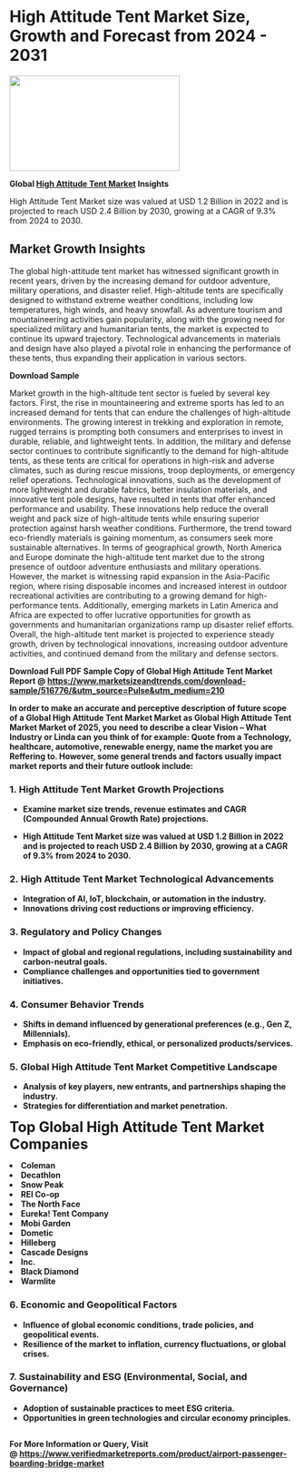 <H1>High Attitude Tent Market Size, Growth and Forecast from 2024 - 2031</H1><img class="aligncenter size-medium wp-image-584254" src="https://thirdeyenews.in/wp-content/uploads/2024/09/Global-Market-Research-300x168.jpeg" alt="" width="300" height="168" /><p><strong>Global&nbsp;<a href="https://www.marketsizeandtrends.com/download-sample/516776/&amp;utm_source=Pulse&amp;utm_medium=210">High Attitude Tent Market</a> Insights</strong></p><p>High Attitude Tent Market size was valued at USD 1.2 Billion in 2022 and is projected to reach USD 2.4 Billion by 2030, growing at a CAGR of 9.3% from 2024 to 2030.</p><p><h2>Market Growth Insights</h2> <p>The global high-attitude tent market has witnessed significant growth in recent years, driven by the increasing demand for outdoor adventure, military operations, and disaster relief. High-altitude tents are specifically designed to withstand extreme weather conditions, including low temperatures, high winds, and heavy snowfall. As adventure tourism and mountaineering activities gain popularity, along with the growing need for specialized military and humanitarian tents, the market is expected to continue its upward trajectory. Technological advancements in materials and design have also played a pivotal role in enhancing the performance of these tents, thus expanding their application in various sectors.</p> <p><strong>Download Sample</strong></p> <p>Market growth in the high-altitude tent sector is fueled by several key factors. First, the rise in mountaineering and extreme sports has led to an increased demand for tents that can endure the challenges of high-altitude environments. The growing interest in trekking and exploration in remote, rugged terrains is prompting both consumers and enterprises to invest in durable, reliable, and lightweight tents. In addition, the military and defense sector continues to contribute significantly to the demand for high-altitude tents, as these tents are critical for operations in high-risk and adverse climates, such as during rescue missions, troop deployments, or emergency relief operations. Technological innovations, such as the development of more lightweight and durable fabrics, better insulation materials, and innovative tent pole designs, have resulted in tents that offer enhanced performance and usability. These innovations help reduce the overall weight and pack size of high-altitude tents while ensuring superior protection against harsh weather conditions. Furthermore, the trend toward eco-friendly materials is gaining momentum, as consumers seek more sustainable alternatives. In terms of geographical growth, North America and Europe dominate the high-altitude tent market due to the strong presence of outdoor adventure enthusiasts and military operations. However, the market is witnessing rapid expansion in the Asia-Pacific region, where rising disposable incomes and increased interest in outdoor recreational activities are contributing to a growing demand for high-performance tents. Additionally, emerging markets in Latin America and Africa are expected to offer lucrative opportunities for growth as governments and humanitarian organizations ramp up disaster relief efforts. Overall, the high-altitude tent market is projected to experience steady growth, driven by technological innovations, increasing outdoor adventure activities, and continued demand from the military and defense sectors.</p> <p><strong></p><p><span class=""><strong>Download Full PDF Sample Copy of Global High Attitude Tent Market Report</strong> @ <a href="https://www.marketsizeandtrends.com/download-sample/516776/&amp;utm_source=Pulse&amp;utm_medium=210" target="_blank">https://www.marketsizeandtrends.com/download-sample/516776/&amp;utm_source=Pulse&amp;utm_medium=210</a></span></p><p>In order to make an accurate and perceptive description of future scope of a Global&nbsp;High Attitude Tent Market Market as Global&nbsp;High Attitude Tent Market Market of 2025, you need to describe a clear Vision &ndash; What Industry or Linda can you think of for example: Quote from a Technology, healthcare, automotive, renewable energy, name the market you are Reffering to. However, some general trends and factors usually impact market reports and their future outlook include:</p><h3>1.&nbsp;<strong>High Attitude Tent Market Growth Projections</strong></h3><ul><li>Examine market size trends, revenue estimates and CAGR (Compounded Annual Growth Rate) projections.</li><li><p>High Attitude Tent Market size was valued at USD 1.2 Billion in 2022 and is projected to reach USD 2.4 Billion by 2030, growing at a CAGR of 9.3% from 2024 to 2030.</p></li></ul><h3>2.&nbsp;<strong>High Attitude Tent Market Technological Advancements</strong></h3><ul><li>Integration of AI, IoT, blockchain, or automation in the industry.</li><li>Innovations driving cost reductions or improving efficiency.</li></ul><h3>3.&nbsp;<strong>Regulatory and Policy Changes</strong></h3><ul><li>Impact of global and regional regulations, including sustainability and carbon-neutral goals.</li><li>Compliance challenges and opportunities tied to government initiatives.</li></ul><h3>4.&nbsp;<strong>Consumer Behavior Trends</strong></h3><ul><li>Shifts in demand influenced by generational preferences (e.g., Gen Z, Millennials).</li><li>Emphasis on eco-friendly, ethical, or personalized products/services.</li></ul><h3>5.&nbsp;<strong>Global High Attitude Tent Market Competitive Landscape</strong></h3><ul><li>Analysis of key players, new entrants, and partnerships shaping the industry.</li><li>Strategies for differentiation and market penetration.</li></ul><p data-pm-slice="1 1 []"><span style="color: inherit; font-family: inherit; font-size: 25px;">Top Global High Attitude Tent Market Companies</span></p><div class="" data-test-id=""><p><li>Coleman</li><li> Decathlon</li><li> Snow Peak</li><li> REI Co-op</li><li> The North Face</li><li> Eureka! Tent Company</li><li> Mobi Garden</li><li> Dometic</li><li> Hilleberg</li><li> Cascade Designs</li><li> Inc.</li><li> Black Diamond</li><li> Warmlite</li></p></div><h3>6.&nbsp;<strong>Economic and Geopolitical Factors</strong></h3><ul><li>Influence of global economic conditions, trade policies, and geopolitical events.</li><li>Resilience of the market to inflation, currency fluctuations, or global crises.</li></ul><h3>7.&nbsp;<strong>Sustainability and ESG (Environmental, Social, and Governance)</strong></h3><ul><li>Adoption of sustainable practices to meet ESG criteria.</li><li>Opportunities in green technologies and circular economy principles.</li></ul><h2><strong style="font-size: 14px;">For More Information or Query, Visit @&nbsp;</strong><a style="background-color: #ffffff; font-size: 14px;" href="https://www.marketsizeandtrends.com/report/high-attitude-tent-market/" target="_blank">https://www.verifiedmarketreports.com/product/airport-passenger-boarding-bridge-market</a></h2>
